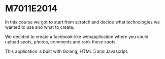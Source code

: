 M7011E2014
==========

In this course we got to start from scratch and decide what technologies we wanted to use and what to create.

We decided to create a facebook-like webapplication where you could upload spots, photos, comments and rank these spots.

This application is built with Golang, HTML 5 and Javascript.
